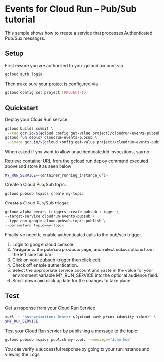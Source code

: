 # Events for Cloud Run – Pub/Sub tutorial

This sample shows how to create a service that processes Authenticated Pub/Sub 
messages.

## Setup

First ensure you are authorized to your gcloud account via 

```sh
gcloud auth login
```

Then make sure your project is configured via

```sh
gcloud config set project [PROJECT-ID]
```

## Quickstart

Deploy your Cloud Run service:

```sh
gcloud builds submit \
 --tag gcr.io/$(gcloud config get-value project)/cloudrun-events-pubsub
gcloud run deploy cloudrun-events-pubsub \
 --image gcr.io/$(gcloud config get-value project)/cloudrun-events-pubsub
```

When asked if you want to allow unauthenticateddd invocations, say no 

Retrieve container URL from the gcloud run deploy command executed above and 
store it as seen below

```sh
MY_RUN_SERVICE=<container_running_instance_url>
```

Create a Cloud Pub/Sub topic:

```sh
gcloud pubsub topics create my-topic
```

Create a Cloud Pub/Sub trigger:

```sh
gcloud alpha events triggers create pubsub-trigger \
--target-service cloudrun-events-pubsub \
--type com.google.cloud.pubsub.topic.publish \
--parameters topic=my-topic
```

Finally we need to enable authenticated calls to the pub/sub trigger. 

1. Login to google cloud console.
2. Navigate to the pub/sub products page, and select subscriptions from the left 
side tab bar.
3. Click on your pubsub-trigger then click edit.
4. Check off enable authentication.
5. Select the appropriate service account and paste in the value for
your environment variable MY_RUN_SERVICE into the optional audience field.  
6. Scroll down and click update for the changes to take place. 

## Test

Get a response from your Cloud Run Service

```sh
curl -H "Authorization: Bearer $(gcloud auth print-identity-token)" \
$MY_RUN_SERVICE
```

Test your Cloud Run service by publishing a message to the topic: 

```sh
gcloud pubsub topics publish my-topic --message="John Doe"
```

You can verify a successful response by going to your run instance and viewing 
the Logs
